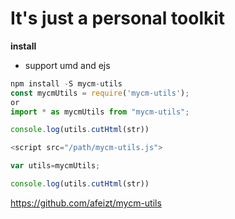 # It's just a personal toolkit
**install** 

- support umd and ejs

```js
npm install -S mycm-utils
const mycmUtils = require('mycm-utils');
or 
import * as mycmUtils from "mycm-utils";

console.log(utils.cutHtml(str))


```

```js
<script src="/path/mycm-utils.js">

var utils=mycmUtils;

console.log(utils.cutHtml(str))
```
https://github.com/afeizt/mycm-utils